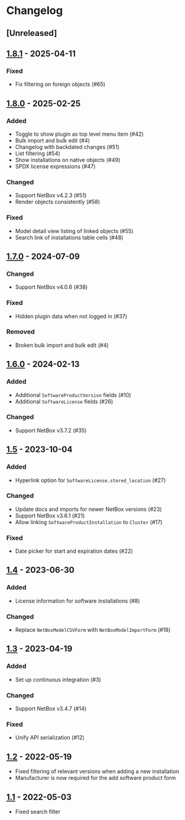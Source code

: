 # Changelog

## [Unreleased]

## [1.8.1](https://github.com/ICTU/netbox_slm/releases/tag/1.8.1) - 2025-04-11

### Fixed

*  Fix filtering on foreign objects (#65)

## [1.8.0](https://github.com/ICTU/netbox_slm/releases/tag/1.8.0) - 2025-02-25

### Added

* Toggle to show plugin as top level menu item (#42)
* Bulk import and bulk edit (#4)
* Changelog with backdated changes (#51)
* List filtering (#54)
* Show installations on native objects (#49)
* SPDX license expressions (#47)

### Changed

* Support NetBox v4.2.3 (#51)
* Render objects consistently (#58)

### Fixed

* Model detail view listing of linked objects (#55)
* Search link of installations table cells (#48)

## [1.7.0](https://github.com/ICTU/netbox_slm/releases/tag/1.7.0) - 2024-07-09

### Changed

* Support NetBox v4.0.6 (#38)

### Fixed

* Hidden plugin data when not logged in (#37)

### Removed
 
* Broken bulk import and bulk edit (#4)

## [1.6.0](https://github.com/ICTU/netbox_slm/releases/tag/1.6.0) - 2024-02-13

### Added

* Additional `SoftwareProductVersion` fields (#10)
* Additional `SoftwareLicense` fields (#26)

### Changed

* Support NetBox v3.7.2 (#35)

## [1.5](https://github.com/ICTU/netbox_slm/releases/tag/1.5) - 2023-10-04

### Added

* Hyperlink option for `SoftwareLicense.stored_location` (#27)

### Changed

* Update docs and imports for newer NetBox versions (#23)
* Support NetBox v3.6.1 (#21)
* Allow linking `SoftwareProductInstallation` to `Cluster` (#17)

### Fixed

* Date picker for start and expiration dates (#22)

## [1.4](https://github.com/ICTU/netbox_slm/releases/tag/1.4) - 2023-06-30

### Added

* License information for software installations (#8)

### Changed

* Replace `NetBoxModelCSVForm` with `NetBoxModelImportForm` (#18)

## [1.3](https://github.com/ICTU/netbox_slm/releases/tag/1.3) - 2023-04-19

### Added

* Set up continuous integration (#3)

### Changed

* Support NetBox v3.4.7 (#14)

### Fixed

* Unify API serialization (#12)

## [1.2](https://github.com/ICTU/netbox_slm/releases/tag/1.2) - 2022-05-19

* Fixed filtering of relevant versions when adding a new installation
* Manufacturer is now required for the add software product form

## [1.1](https://github.com/ICTU/netbox_slm/releases/tag/1.1) - 2022-05-03

* Fixed search filter
